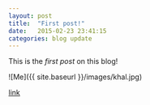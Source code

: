 ```yaml
---
layout: post
title:  "First post!"
date:   2015-02-23 23:41:15
categories: blog update
---
```

This is the _first_ *post* on this blog!

![Me]({{ site.baseurl }}/images/khal.jpg)

[link][facebook]

[facebook]: http://facebook.com